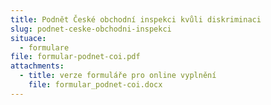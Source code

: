 ```yaml
---
title: Podnět České obchodní inspekci kvůli diskriminaci
slug: podnet-ceske-obchodni-inspekci
situace:
  - formulare
file: formular-podnet-coi.pdf
attachments:
  - title: verze formuláře pro online vyplnění
    file: formular_podnet-coi.docx
---
```

